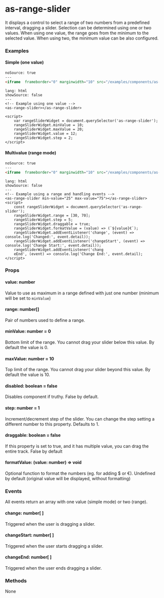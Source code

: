 # as-range-slider

It displays a control to select a range of two numbers from a predefined interval, dragging a slider. Selection can be determined using one or two values. When using one value, the range goes from the minimum to the selected value. When using two, the minimum value can be also configured.

### Examples

#### Simple (one value)
```html
noSource: true
---
<iframe  frameborder="0" marginwidth="10" src="/examples/components/as-range-slider/simple.html" style="width: 100%; height: 40px;">
```

```code
lang: html
showSource: false
---
<!-- Example using one value -->
<as-range-slider></as-range-slider>

<script>
    var rangeSliderWidget = document.querySelector('as-range-slider');
    rangeSliderWidget.minValue = 10;
    rangeSliderWidget.maxValue = 20;
    rangeSliderWidget.value = 12;
    rangeSliderWidget.step = 2;
</script>
```

#### Multivalue (range mode)
```html
noSource: true
---
<iframe  frameborder="0" marginwidth="10" src="/examples/components/as-range-slider/multivalue.html" style="width: 100%; height: 40px;">
```

```code
lang: html
showSource: false
---
<!-- Example using a range and handling events -->
<as-range-slider min-value="25" max-value="75"></as-range-slider>
<script>
    const rangeSliderWidget = document.querySelector('as-range-slider');
    rangeSliderWidget.range = [30, 70];
    rangeSliderWidget.step = 5;
    rangeSliderWidget.draggable = true;
    rangeSliderWidget.formatValue = (value) => (`${value}€`);
    rangeSliderWidget.addEventListener('change', (event) => console.log('Changed:', event.detail));
    rangeSliderWidget.addEventListener('changeStart', (event) => console.log('Change Start:', event.detail));
    rangeSliderWidget.addEventListener('chang
    eEnd', (event) => console.log('Change End:', event.detail);
</script>
```


### Props

#### value: number
Value to use as maximum in a range defined with just one number (minimum will be set to `minValue`)

#### range: number[]
Pair of numbers used to define a range.

#### minValue: number = 0
Bottom limit of the range. You cannot drag your slider below this value. By default the value is 0.

#### maxValue: number = 10
Top limit of the range. You cannot drag your slider beyond this value. By default the value is 10.

#### disabled: boolean = false
Disables component if truthy. False by default.

#### step: number = 1
Increment/decrement step of the slider. You can change the step setting a different number to this property. Defaults to 1.

####  draggable: boolean = false
If this property is set to true, and it has multiple value, you can drag the entire track. False by default

#### formatValue: (value: number) => void
Optional function to format the numbers (eg. for adding $ or €). Undefined by default (original value will be displayed, without formatting)


### Events
All events return an array with one value (simple mode) or two (range).

#### change: number[ ]
Triggered when the user is dragging a slider.

#### changeStart: number[ ]
Triggered when the user starts dragging a slider.

#### changeEnd: number[ ]
Triggered when the user ends dragging a slider.

### Methods
None
